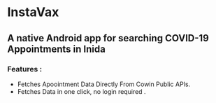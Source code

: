 # InstaVax
## A native Android app for searching COVID-19 Appointments in Inida

### Features : 
 - Fetches Apoointment Data Directly From Cowin Public APIs.
 - Fetches Data in one click, no login required . 